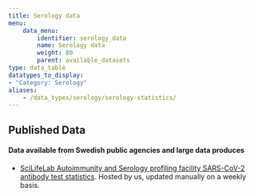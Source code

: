 ```yaml
---
title: Serology data
menu:
    data_menu:
        identifier: serology_data
        name: Serology data
        weight: 80
        parent: available_datasets
type: data_table
datatypes_to_display:
- "Category: Serology"
aliases:
    - /data_types/serology/serology-statistics/
---
```


## Published Data

#### Data available from Swedish public agencies and large data produces

* [SciLifeLab Autoimmunity and Serology profiling facility SARS-CoV-2 antibody test statistics](/data_types/health_data/serology-statistics/). Hosted by us, updated manually on a weekly basis.
